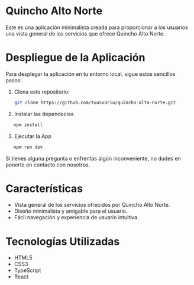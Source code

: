 # Quincho Alto Norte

Este es una aplicación minimalista creada para proporcionar a los usuarios una vista general de los servicios que ofrece Quincho Alto Norte.

# Despliegue de la Aplicación

Para desplegar la aplicación en tu entorno local, sigue estos sencillos pasos:

1. Clona este repositorio:
   ```sh
   git clone https://github.com/tuusuario/quincho-alto-norte.git
   ```

2. Instalar las dependecias
```sh
   npm install
```

3. Ejecutar la App
```js
   npm run dev
```

Si tienes alguna pregunta o enfrentas algún inconveniente, no dudes en ponerte en contacto con nosotros.

# Características
- Vista general de los servicios ofrecidos por Quincho Alto Norte.
- Diseño minimalista y amigable para el usuario.
- Fácil navegación y experiencia de usuario intuitiva.

# Tecnologías Utilizadas
- HTML5
- CSS3
- TypeScript
- React
